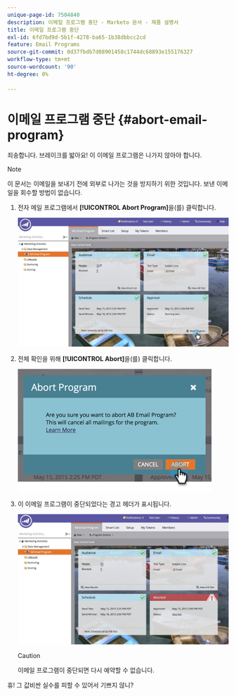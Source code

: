 ```yaml
---
unique-page-id: 7504840
description: 이메일 프로그램 중단 - Marketo 문서 - 제품 설명서
title: 이메일 프로그램 중단
exl-id: 6fd7bd9d-5b1f-4278-ba65-1b38dbbcc2cd
feature: Email Programs
source-git-commit: 0d37fbdb7d08901458c1744dc68893e155176327
workflow-type: tm+mt
source-wordcount: '90'
ht-degree: 0%

---
```


# 이메일 프로그램 중단 {#abort-email-program}

죄송합니다. 브레이크를 밟아요! 이 이메일 프로그램은 나가지 않아야 합니다.

>[!NOTE]
>
>이 문서는 이메일을 보내기 전에 외부로 나가는 것을 방지하기 위한 것입니다. 보낸 이메일을 회수할 방법이 없습니다.

1. 전자 메일 프로그램에서 **[!UICONTROL Abort Program]**&#x200B;을(를) 클릭합니다.

   ![](assets/dashboardleads.jpg)

1. 전체 확인을 위해 **[!UICONTROL Abort]**&#x200B;을(를) 클릭합니다.

   ![](assets/image2015-5-20-15-3a24-3a35.png)

1. 이 이메일 프로그램이 중단되었다는 경고 헤더가 표시됩니다.

   ![](assets/dashboardleadchange2.jpg)

   >[!CAUTION]
   >
   >이메일 프로그램이 중단되면 다시 예약할 수 없습니다.

휴! 그 값비싼 실수를 피할 수 있어서 기쁘지 않니?

